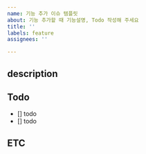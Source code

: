 ```yaml
---
name: 기능 추가 이슈 템플릿
about: 기능 추가할 때 기능설명, Todo 작성해 주세요
title: ''
labels: feature
assignees: ''

---
```


## description

## Todo

- [] todo
- [] todo

## ETC
